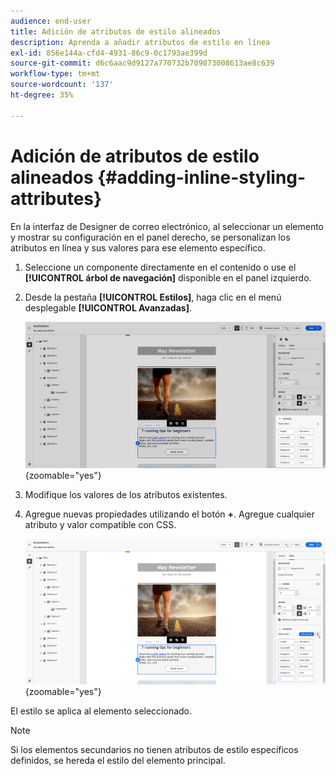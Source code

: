 ```yaml
---
audience: end-user
title: Adición de atributos de estilo alineados
description: Aprenda a añadir atributos de estilo en línea
exl-id: 856e144a-cfd4-4931-86c9-0c1793ae399d
source-git-commit: d6c6aac9d9127a770732b709873008613ae8c639
workflow-type: tm+mt
source-wordcount: '137'
ht-degree: 35%

---
```


# Adición de atributos de estilo alineados {#adding-inline-styling-attributes}

En la interfaz de Designer de correo electrónico, al seleccionar un elemento y mostrar su configuración en el panel derecho, se personalizan los atributos en línea y sus valores para ese elemento específico.

1. Seleccione un componente directamente en el contenido o use el **[!UICONTROL árbol de navegación]** disponible en el panel izquierdo.

1. Desde la pestaña **[!UICONTROL Estilos]**, haga clic en el menú desplegable **[!UICONTROL Avanzadas]**.

   ![La ficha Estilos con el menú desplegable Avanzado abierto.](assets/styles_1.png){zoomable="yes"}

1. Modifique los valores de los atributos existentes.

1. Agregue nuevas propiedades utilizando el botón **+**. Agregue cualquier atributo y valor compatible con CSS.

   ![La sección Avanzadas que muestra el botón + para agregar nuevos atributos compatibles con CSS.](assets/styles_2.png){zoomable="yes"}

El estilo se aplica al elemento seleccionado.

>[!NOTE]
>
>Si los elementos secundarios no tienen atributos de estilo específicos definidos, se hereda el estilo del elemento principal.